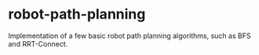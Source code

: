 # robot-path-planning
Implementation of a few basic robot path planning algorithms, such as BFS and RRT-Connect.
